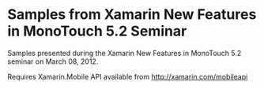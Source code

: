 Samples from Xamarin New Features in MonoTouch 5.2 Seminar
==========================================================

Samples presented during the Xamarin New Features in MonoTouch 5.2 seminar on March 08, 2012.

Requires Xamarin.Mobile API available from http://xamarin.com/mobileapi